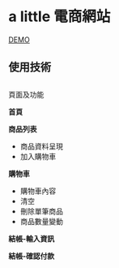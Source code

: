 # a little 電商網站

[DEMO](https://wanchii.github.io/ec-a_little/#/)

## 使用技術


##
頁面及功能

**首頁**

**商品列表**
- 商品資料呈現
- 加入購物車

**購物車**
- 購物車內容
- 清空
- 刪除單筆商品
- 商品數量變動

**結帳-輸入資訊**

**結帳-確認付款**

